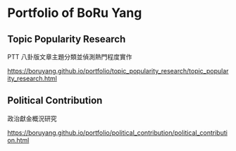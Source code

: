 # Portfolio of BoRu Yang

## Topic Popularity Research

PTT 八卦版文章主題分類並偵測熱門程度實作

https://boruyang.github.io/portfolio/topic_popularity_research/topic_popularity_research.html

## Political Contribution

政治獻金概況研究

https://boruyang.github.io/portfolio/political_contribution/political_contribution.html
